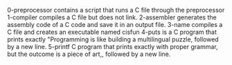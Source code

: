 0-preprocessor contains a script that runs a C file through the preprocessor
1-compiler compiles a C file but does not link.
2-assembler generates the assembly code of a C code and save it in an output file.
3-name compiles a C file and creates an executable named cisfun
4-puts is a C program that prints exactly "Programming is like building a multilingual puzzle, followed by a new line.
5-printf C program that prints exactly with proper grammar, but the outcome is a piece of art,, followed by a new line.